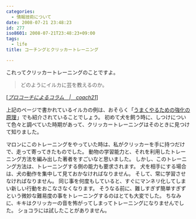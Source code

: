 ```yaml
---
categories:
  - 情報技術について
date: 2008-07-21 23:48:23
id: 277
iso8601: 2008-07-21T23:48:23+09:00
tags:
  - life
title: コーチングとクリッカートレーニング

---
```


これってクリッカートレーニングのことですよ。

<blockquote cite="http://www.coach.co.jp/coaching/column/220.html" title="Source: プロコーチによるコラム　|　coach21; Accessed Date: 5/13/2008" class="blockquote">
  <p>どのようにイルカに芸を教えるのか。 </p>
</blockquote>
<div class="cite"> [<cite><a href="http://www.coach.co.jp/error.html">プロコーチによるコラム　|　coach21</a></cite>] </div>

上記のページで書かれているイルカの例は、おそらく「<a href="http://www.amazon.co.jp/gp/product/4931199550?ie=UTF8&tag=nqounet-22&linkCode=as2&camp=247&creative=1211&creativeASIN=4931199550">うまくやるための強化の原理</a><img src="http://www.assoc-amazon.jp/e/ir?t=nqounet-22&l=as2&o=9&a=4931199550" width="1" height="1" border="0" alt="" style="border:none !important; margin:0px !important;" />」でも紹介されていることでしょう。
初めて犬を飼う時に、しつけについて色々と調べていた時期があって、クリッカートレーニングはそのときに見つけて知りました。

マロンにこのトレーニングをやっていた時は、私がクリッカーを手に持つだけで、走って寄ってきたものでした。
動物の学習能力と、それを利用したトレーニング方法を編み出した著者をすごいなと思いました。
しかし、このトレーニング方法は、トレーニングする側の能力も要求されます。
犬を相手にする場合は、犬の動作を集中して見ておかなければなりません。
そして、常に学習させなければなりません。
同じ事を何度もしていると、すぐにマンネリ化してしまい新しい行動をおこなさなくなります。
そうなる前に、難しすぎず簡単すぎずという微妙な難易度の事をトレーニングするのはとても大変でした。
ちなみに、キキはクリッカーの音を怖がってしまってトレーニングになりませんでした。
ショコラには試したことがありません。

